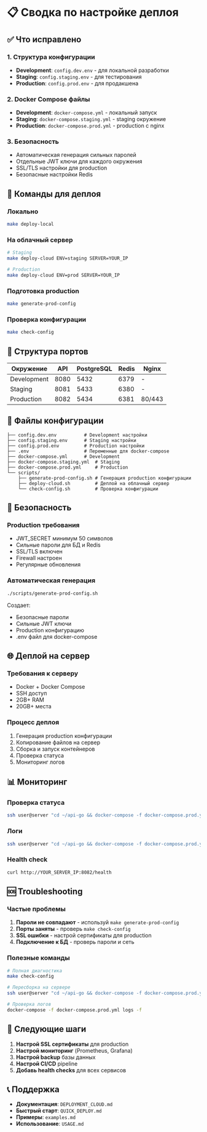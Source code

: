# 📋 Сводка по настройке деплоя

## ✅ Что исправлено

### 1. Структура конфигурации
- **Development**: `config.dev.env` - для локальной разработки
- **Staging**: `config.staging.env` - для тестирования
- **Production**: `config.prod.env` - для продакшена

### 2. Docker Compose файлы
- **Development**: `docker-compose.yml` - локальный запуск
- **Staging**: `docker-compose.staging.yml` - staging окружение
- **Production**: `docker-compose.prod.yml` - production с nginx

### 3. Безопасность
- Автоматическая генерация сильных паролей
- Отдельные JWT ключи для каждого окружения
- SSL/TLS настройки для production
- Безопасные настройки Redis

## 🚀 Команды для деплоя

### Локально
```bash
make deploy-local
```

### На облачный сервер
```bash
# Staging
make deploy-cloud ENV=staging SERVER=YOUR_IP

# Production  
make deploy-cloud ENV=prod SERVER=YOUR_IP
```

### Подготовка production
```bash
make generate-prod-config
```

### Проверка конфигурации
```bash
make check-config
```

## 🔧 Структура портов

| Окружение | API | PostgreSQL | Redis | Nginx |
|-----------|-----|------------|-------|-------|
| Development | 8080 | 5432 | 6379 | - |
| Staging | 8081 | 5433 | 6380 | - |
| Production | 8082 | 5434 | 6381 | 80/443 |

## 📁 Файлы конфигурации

```
├── config.dev.env          # Development настройки
├── config.staging.env      # Staging настройки  
├── config.prod.env         # Production настройки
├── .env                    # Переменные для docker-compose
├── docker-compose.yml      # Development
├── docker-compose.staging.yml  # Staging
├── docker-compose.prod.yml     # Production
└── scripts/
    ├── generate-prod-config.sh # Генерация production конфигурации
    ├── deploy-cloud.sh         # Деплой на облачный сервер
    └── check-config.sh         # Проверка конфигурации
```

## 🔐 Безопасность

### Production требования
- JWT_SECRET минимум 50 символов
- Сильные пароли для БД и Redis
- SSL/TLS включен
- Firewall настроен
- Регулярные обновления

### Автоматическая генерация
```bash
./scripts/generate-prod-config.sh
```
Создает:
- Безопасные пароли
- Сильные JWT ключи
- Production конфигурацию
- .env файл для docker-compose

## 🌐 Деплой на сервер

### Требования к серверу
- Docker + Docker Compose
- SSH доступ
- 2GB+ RAM
- 20GB+ места

### Процесс деплоя
1. Генерация production конфигурации
2. Копирование файлов на сервер
3. Сборка и запуск контейнеров
4. Проверка статуса
5. Мониторинг логов

## 📊 Мониторинг

### Проверка статуса
```bash
ssh user@server "cd ~/api-go && docker-compose -f docker-compose.prod.yml ps"
```

### Логи
```bash
ssh user@server "cd ~/api-go && docker-compose -f docker-compose.prod.yml logs -f api"
```

### Health check
```bash
curl http://YOUR_SERVER_IP:8082/health
```

## 🆘 Troubleshooting

### Частые проблемы
1. **Пароли не совпадают** - используй `make generate-prod-config`
2. **Порты заняты** - проверь `make check-config`
3. **SSL ошибки** - настрой сертификаты для production
4. **Подключение к БД** - проверь пароли и сеть

### Полезные команды
```bash
# Полная диагностика
make check-config

# Пересборка на сервере
ssh user@server "cd ~/api-go && docker-compose -f docker-compose.prod.yml down && docker-compose -f docker-compose.prod.yml up -d --build"

# Проверка логов
docker-compose -f docker-compose.prod.yml logs -f
```

## 🎯 Следующие шаги

1. **Настрой SSL сертификаты** для production
2. **Настрой мониторинг** (Prometheus, Grafana)
3. **Настрой backup** базы данных
4. **Настрой CI/CD** pipeline
5. **Добавь health checks** для всех сервисов

## 📞 Поддержка

- **Документация**: `DEPLOYMENT_CLOUD.md`
- **Быстрый старт**: `QUICK_DEPLOY.md`
- **Примеры**: `examples.md`
- **Использование**: `USAGE.md` 